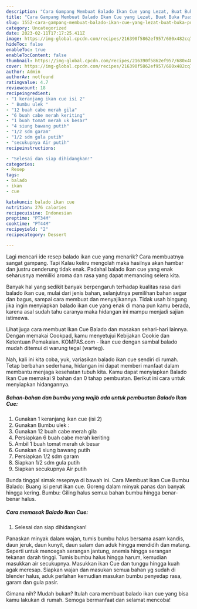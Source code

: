 ```yaml
---
description: "Cara Gampang Membuat Balado Ikan Cue yang Lezat, Buat Buka Puasa Lezat Sekali"
title: "Cara Gampang Membuat Balado Ikan Cue yang Lezat, Buat Buka Puasa Lezat Sekali"
slug: 1552-cara-gampang-membuat-balado-ikan-cue-yang-lezat-buat-buka-puasa-lezat-sekali
category: Uncategorized
date: 2023-02-11T17:17:25.411Z
image: https://img-global.cpcdn.com/recipes/216390f5862ef957/680x482cq70/balado-ikan-cue-foto-resep-utama.jpg
hideToc: false
enableToc: true
enableTocContent: false
thumbnail: https://img-global.cpcdn.com/recipes/216390f5862ef957/680x482cq70/balado-ikan-cue-foto-resep-utama.jpg
cover: https://img-global.cpcdn.com/recipes/216390f5862ef957/680x482cq70/balado-ikan-cue-foto-resep-utama.jpg
author: Admin
authorAv: notfound
ratingvalue: 4.7
reviewcount: 18
recipeingredient:
- "1 keranjang ikan cue isi 2"
- " Bumbu ulek "
- "12 buah cabe merah gila"
- "6 buah cabe merah keriting"
- "1 buah tomat merah uk besar"
- "4 siung bawang putih"
- "1/2 sdm garam"
- "1/2 sdm gula putih"
- "secukupnya Air putih"
recipeinstructions:

- "Selesai dan siap dihidangkan!"
categories:
- Resep
tags:
- balado
- ikan
- cue

katakunci: balado ikan cue 
nutrition: 276 calories
recipecuisine: Indonesian
preptime: "PT34M"
cooktime: "PT44M"
recipeyield: "2"
recipecategory: Dessert

---
```



Lagi mencari ide resep balado ikan cue yang menarik? Cara membuatnya sangat gampang. Tapi Kalau keliru mengolah maka hasilnya akan hambar dan justru cenderung tidak enak. Padahal balado ikan cue yang enak seharusnya memiliki aroma dan rasa yang dapat memancing selera kita.


Banyak hal yang sedikit banyak berpengaruh terhadap kualitas rasa dari balado ikan cue, mulai dari jenis bahan, selanjutnya pemilihan bahan segar dan bagus, sampai cara membuat dan menyajikannya. Tidak usah bingung jika ingin menyiapkan balado ikan cue yang enak di mana pun kamu berada, karena asal sudah tahu caranya maka hidangan ini mampu menjadi sajian istimewa.

Lihat juga cara membuat Ikan Cue Balado dan masakan sehari-hari lainnya. Dengan memakai Cookpad, kamu menyetujui Kebijakan Cookie dan Ketentuan Pemakaian. KOMPAS.com - Ikan cue dengan sambal balado mudah ditemui di warung tegal (warteg).


Nah, kali ini kita coba, yuk, variasikan balado ikan cue sendiri di rumah. Tetap berbahan sederhana, hidangan ini dapat memberi manfaat dalam membantu menjaga kesehatan tubuh kita. Kamu dapat menyiapkan Balado Ikan Cue memakai 9 bahan dan 0 tahap pembuatan. Berikut ini cara untuk menyiapkan hidangannya.

<!--inarticleads1-->

##### Bahan-bahan dan bumbu yang wajib ada untuk pembuatan Balado Ikan Cue:

1. Gunakan 1 keranjang ikan cue (isi 2)
1. Gunakan  Bumbu ulek :
1. Gunakan 12 buah cabe merah gila
1. Persiapkan 6 buah cabe merah keriting
1. Ambil 1 buah tomat merah uk besar
1. Gunakan 4 siung bawang putih
1. Persiapkan 1/2 sdm garam
1. Siapkan 1/2 sdm gula putih
1. Siapkan secukupnya Air putih


Bunda tinggal simak resepnya di bawah ini. Cara Membuat Ikan Cue Bumbu Balado: Buang isi perut ikan cue. Goreng dalam minyak panas dan banyak hingga kering. Bumbu: Giling halus semua bahan bumbu hingga benar-benar halus. 

<!--inarticleads2-->

##### Cara memasak Balado Ikan Cue:


1. Selesai dan siap dihidangkan!

Panaskan minyak dalam wajan, tumis bumbu halus bersama asam kandis, daun jeruk, daun kunyit, daun salam dan aduk hingga mendidih dan matang. Seperti untuk mencegah serangan jantung, anemia hingga serangan tekanan darah tinggi. Tumis bumbu halus hingga harum, kemudian masukkan air secukupnya. Masukkan ikan Cue dan tunggu hingga kuah agak meresap. Siapkan wajan dan masukan semua bahan yg sudah di blender halus, aduk perlahan kemudian masukan bumbu penyedap rasa, garam dan gula pasir. 

Gimana nih? Mudah bukan? Itulah cara membuat balado ikan cue yang bisa kamu lakukan di rumah. Semoga bermanfaat dan selamat mencoba!
